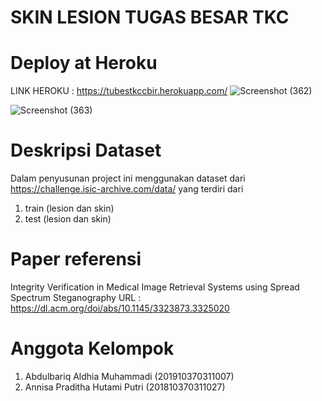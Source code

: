 # SKIN LESION TUGAS BESAR TKC

# Deploy at Heroku
LINK HEROKU : https://tubestkccbir.herokuapp.com/
![Screenshot (362)](https://user-images.githubusercontent.com/64590037/148588685-4a901600-4ee8-4011-913b-942949b35131.png)

![Screenshot (363)](https://user-images.githubusercontent.com/64590037/148590016-253feae4-78c0-4715-acbc-4ae12d513ca6.png)

# Deskripsi Dataset 
Dalam penyusunan project ini menggunakan dataset dari https://challenge.isic-archive.com/data/ 
yang terdiri dari
1. train (lesion dan skin)
2. test (lesion dan skin)

# Paper referensi
Integrity Verification in Medical Image Retrieval Systems using Spread Spectrum Steganography
URL : https://dl.acm.org/doi/abs/10.1145/3323873.3325020

# Anggota Kelompok
1. Abdulbariq Aldhia Muhammadi (201910370311007)
2. Annisa Praditha Hutami Putri (201810370311027)
